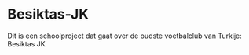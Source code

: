 # Besiktas-JK
Dit is een schoolproject dat gaat over de oudste voetbalclub van Turkije: Besiktas JK
